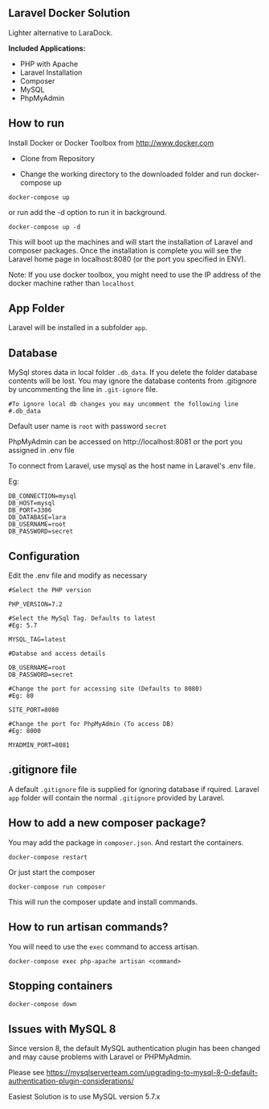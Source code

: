 ## Laravel Docker Solution

Lighter alternative to LaraDock.

**Included Applications:**

- PHP with Apache
- Laravel Installation
- Composer
- MySQL
- PhpMyAdmin

## How to run

Install Docker or Docker Toolbox from http://www.docker.com

- Clone from Repository

- Change the working directory to the downloaded folder and run docker-compose up

```
docker-compose up
```

or run add the -d option to run it in background.

```
docker-compose up -d
```

This will boot up the machines and will start the installation of Laravel and composer packages. Once the installation is complete you will see the Laravel home page in localhost:8080 (or the port you specified in ENV).

Note: If you use docker toolbox, you might need to use the IP address of the docker machine rather than `localhost`

## App Folder

Laravel will be installed in a subfolder `app`.

## Database

MySql stores data in local folder `.db_data`. If you delete the folder database contents will be lost. You may ignore the database contents from .gitignore by uncommenting the line in `.git-ignore` file.

```
#To ignore local db changes you may uncomment the following line
#.db_data
```

Default user name is `root` with password `secret`

PhpMyAdmin can be accessed on http://localhost:8081 or the port you assigned in .env file

To connect from Laravel, use mysql as the host name in Laravel's .env file.

Eg:

```
DB_CONNECTION=mysql
DB_HOST=mysql
DB_PORT=3306
DB_DATABASE=lara
DB_USERNAME=root
DB_PASSWORD=secret
```

## Configuration

Edit the .env file and modify as necessary

```
#Select the PHP version

PHP_VERSION=7.2

#Select the MySql Tag. Defaults to latest
#Eg: 5.7

MYSQL_TAG=latest

#Databse and access details

DB_USERNAME=root
DB_PASSWORD=secret

#Change the port for accessing site (Defaults to 8080)
#Eg: 80

SITE_PORT=8080

#Change the port for PhpMyAdmin (To access DB)
#Eg: 8000

MYADMIN_PORT=8081
```

## .gitignore file

A default `.gitignore` file is supplied for ignoring database if rquired. Laravel `app` folder will contain the normal `.gitignore` provided by Laravel.

## How to add a new composer package?

You may add the package in `composer.json`. And restart the containers.

```
docker-compose restart
```

Or just start the composer

```
docker-compose run composer
```

This will run the composer update and install commands.

## How to run artisan commands?

You will need to use the `exec` command to access artisan.

```
docker-compose exec php-apache artisan <command>
```

## Stopping containers

```
docker-compose down
```

## Issues with MySQL 8

Since version 8, the default MySQL authentication plugin has been changed and may cause problems with Laravel or PHPMyAdmin.

Please see https://mysqlserverteam.com/upgrading-to-mysql-8-0-default-authentication-plugin-considerations/

Easiest Solution is to use MySQL version 5.7.x
